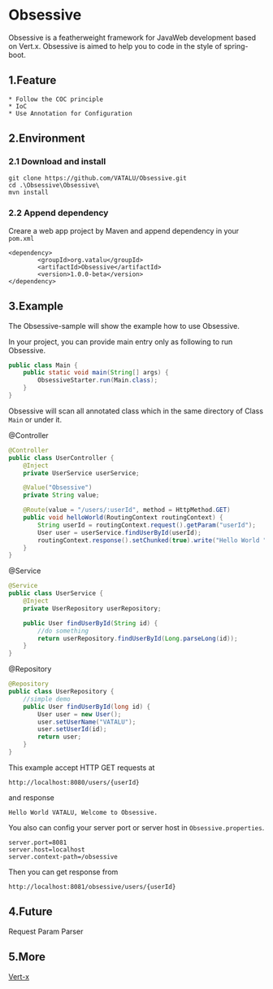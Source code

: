 # Obsessive
Obsessive is a featherweight framework for JavaWeb development based on Vert.x. Obsessive is aimed to help you to code in the style of spring-boot. 
## 1.Feature
    * Follow the COC principle
    * IoC
    * Use Annotation for Configuration
## 2.Environment
### 2.1 Download and install
    git clone https://github.com/VATALU/Obsessive.git
    cd .\Obsessive\Obsessive\
    mvn install
### 2.2 Append dependency

Creare a web app project by Maven and append dependency in your `pom.xml`

    <dependency>
            <groupId>org.vatalu</groupId>
            <artifactId>Obsessive</artifactId>
            <version>1.0.0-beta</version>
    </dependency>

## 3.Example
The Obsessive-sample will show the example how to use Obsessive.

In your project, you can provide main entry only as following to run Obsessive.

``` Java
public class Main {
    public static void main(String[] args) {
        ObsessiveStarter.run(Main.class);
    }
}
```

Obsessive will scan all annotated class which in the same directory of Class `Main` or under it.

@Controller

``` Java
@Controller
public class UserController {
    @Inject
    private UserService userService;

    @Value("Obsessive")
    private String value;

    @Route(value = "/users/:userId", method = HttpMethod.GET)
    public void helloWorld(RoutingContext routingContext) {
        String userId = routingContext.request().getParam("userId");
        User user = userService.findUserById(userId);
        routingContext.response().setChunked(true).write("Hello World " + user.getUserName() + ", Welcome to " + value).end();
    }
}
```

@Service

``` Java
@Service
public class UserService {
    @Inject
    private UserRepository userRepository;

    public User findUserById(String id) {
        //do something
        return userRepository.findUserById(Long.parseLong(id));
    }
}
```

@Repository

``` Java
@Repository
public class UserRepository {
    //simple demo
    public User findUserById(long id) {
        User user = new User();
        user.setUserName("VATALU");
        user.setUserId(id);
        return user;
    }
}
```

This example accept HTTP GET requests at

    http://localhost:8080/users/{userId}
and response

    Hello World VATALU, Welcome to Obsessive.

You also can config your server port or server host in `Obsessive.properties`.

    server.port=8081
    server.host=localhost
    server.context-path=/obsessive

Then you can get response from

    http://localhost:8081/obsessive/users/{userId}

## 4.Future
Request Param Parser
## 5.More
[Vert-x](https://vertx.io/)
